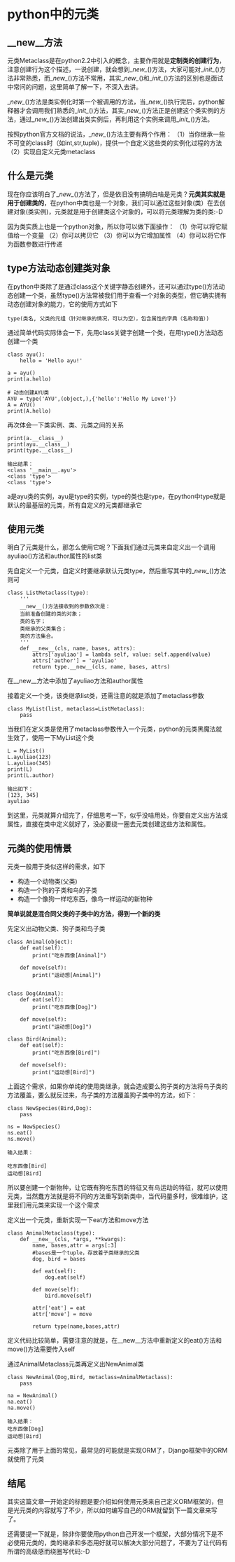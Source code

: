 # python中的元类

## \__new\__方法

元类Metaclass是在python2.2中引入的概念，主要作用就是**定制类的创建行为**，注意创建行为这个描述，一说创建，就会想到\__new\__()方法，大家可能对\__init\__()方法非常熟悉，而\__new\__()方法不常用，其实\__new\__()和\__init\__()方法的区别也是面试中常问的问题，这里简单了解一下，不深入去讲。

\__new\__()方法是类实例化时第一个被调用的方法，当\__new\__()执行完后，python解释器才会调用我们熟悉的\__init\__()方法，其实\__new\__()方法正是创建这个类实例的方法，通过\__new\__()方法创建出类实例后，再利用这个实例来调用\__init\__()方法。

按照python官方文档的说法，\__new\__()方法主要有两个作用：
（1）当你继承一些不可变的class时（如int,str,tuple)，提供一个自定义这些类的实例化过程的方法
（2）实现自定义元类metaclass

## 什么是元类

现在你应该明白了\__new\__()方法了，但是依旧没有搞明白啥是元类？**元类其实就是用于创建类的**，在python中类也是一个对象，我们可以通过这些对象(类）在去创建对象(类实例)，元类就是用于创建类这个对象的，可以将元类理解为类的类:-D

因为类实质上也是一个python对象，所以你可以做下面操作：
（1）你可以将它赋值给一个变量
（2）你可以拷贝它
（3）你可以为它增加属性
（4）你可以将它作为函数参数进行传递

## type方法动态创建类对象

在python中类除了是通过class这个关键字静态创建外，还可以通过type()方法动态创建一个类，虽然type()方法常被我们用于查看一个对象的类型，但它确实拥有动态创建对象的能力，它的使用方式如下

```
type(类名, 父类的元组（针对继承的情况，可以为空），包含属性的字典（名称和值）)
```

通过简单代码实际体会一下，先用class关键字创建一个类，在用type()方法动态创建一个类

```
class ayu():
    hello = 'Hello ayu!'

a = ayu()
print(a.hello)

# 动态创建AYU类
AYU = type('AYU',(object,),{'hello':'Hello My Love!'})
A = AYU()
print(A.hello)
```

再次体会一下类实例、类、元类之间的关系

```
print(a.__class__)
print(ayu.__class__)
print(type.__class__)

输出结果：
<class '__main__.ayu'>
<class 'type'>
<class 'type'>
```

a是ayu类的实例，ayu是type的实例，type的类也是type，在python中type就是默认的最基层的元类，所有自定义的元类都继承它

## 使用元类

明白了元类是什么，那怎么使用它呢？下面我们通过元类来自定义出一个调用ayuliao()方法和author属性的list类

先自定义一个元类，自定义时要继承默认元类type，然后重写其中的\__new\__()方法则可

```
class ListMetaclass(type):
    '''
    __new__()方法接收到的参数依次是：
    当前准备创建的类的对象；
    类的名字；
    类继承的父类集合；
    类的方法集合。
    '''
    def __new__(cls, name, bases, attrs):
        attrs['ayuliao'] = lambda self, value: self.append(value)
        attrs['author'] = 'ayuliao'
        return type.__new__(cls, name, bases, attrs)
```

在\__new\__方法中添加了ayuliao方法和author属性

接着定义一个类，该类继承list类，还需注意的就是添加了metaclass参数

```
class MyList(list, metaclass=ListMetaclass):
    pass
```

当我们在定义类是使用了metaclass参数传入一个元类，python的元类黑魔法就生效了，使用一下MyList这个类

```
L = MyList()
L.ayuliao(123)
L.ayuliao(345)
print(L)
print(L.author)

输出如下：
[123, 345]
ayuliao
```

到这里，元类就算介绍完了，仔细思考一下，似乎没啥用处，你要自定义出方法或属性，直接在类中定义就好了，没必要绕一圈去元类创建这些方法和属性。

## 元类的使用情景

元类一般用于类似这样的需求，如下

+ 构造一个动物类(父类)
+ 构造一个狗的子类和鸟的子类
+ 构造一个像狗一样吃东西，像鸟一样运动的新物种

**简单说就是混合同父类的子类中的方法，得到一个新的类**

先定义出动物父类、狗子类和鸟子类

```
class Animal(object):
    def eat(self):
        print("吃东西像[Animal]")

    def move(self):
        print("运动想[Animal]")


class Dog(Animal):
    def eat(self):
        print("吃东西像[Dog]")

    def move(self):
        print("运动想[Dog]")

class Bird(Animal):
    def eat(self):
        print("吃东西像[Bird]")

    def move(self):
        print("运动想[Bird]")
```

上面这个需求，如果你单纯的使用类继承，就会造成要么狗子类的方法将鸟子类的方法覆盖，要么就反过来，鸟子类的方法覆盖狗子类中的方法，如下：

```
class NewSpecies(Bird,Dog):
    pass

ns = NewSpecies()
ns.eat()
ns.move()

输入结果：

吃东西像[Bird]
运动想[Bird]
```

所以要创建一个新物种，让它既有狗吃东西的特征又有鸟运动的特征，就可以使用元类，当然蠢方法就是将不同的方法重写到新类中，当代码量多时，很难维护，这里我们用元类来实现一个这个需求

定义出一个元类，重新实现一下eat方法和move方法

```
class AnimalMetaclass(type):
    def __new__(cls, *args, **kwargs):
        name, bases,attr = args[:3]
        #bases是一个tuple，存放着子类继承的父类
        dog, bird = bases

        def eat(self):
            dog.eat(self)

        def move(self):
            bird.move(self)

        attr['eat'] = eat
        attr['move'] = move
        
        return type(name,bases,attr)
```

定义代码比较简单，需要注意的就是，在\__new\__方法中重新定义的eat()方法和move()方法需要传入self

通过AnimalMetaclass元类再定义出NewAnimal类

```
class NewAnimal(Dog,Bird, metaclass=AnimalMetaclass):
    pass

na = NewAnimal()
na.eat()
na.move()

输入结果：
吃东西像[Dog]
运动想[Bird]
```

元类除了用于上面的常见，最常见的可能就是实现ORM了，Django框架中的ORM就使用了元类

## 结尾
其实这篇文章一开始定的标题是要介绍如何使用元类来自己定义ORM框架的，但是光元类的内容就写了不少，所以如何编写自己的ORM就留到下一篇文章来写了。

还需要提一下就是，除非你要使用python自己开发一个框架，大部分情况下是不必使用元类的，类的继承和多态用好就可以解决大部分问题了，不要为了让代码有所谓的高级感而绕圈写代码:-D







